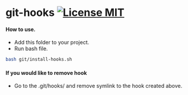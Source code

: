 # git-hooks [![License MIT](http://img.shields.io/badge/license-MIT-blue.svg)](https://github.com/kuflievskiy/git-hooks/blob/master/LICENSE)

#### How to use.

- Add this folder to your project.
- Run bash file.

```bash
bash git/install-hooks.sh
```

#### If you would like to remove hook

- Go to the .git/hooks/ and remove symlink to the hook created above.